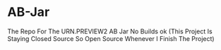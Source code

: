 # AB-Jar
The Repo For The URN.PREVIEW2 AB Jar
No Builds ok (This Project Is Staying Closed Source So Open Source Whenever I Finish The Project)
